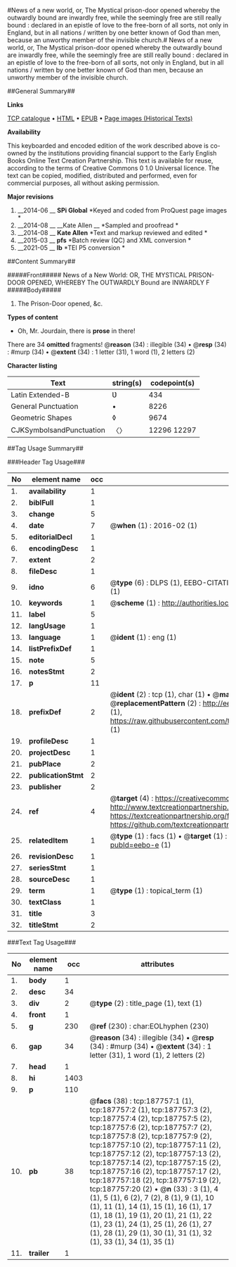 #News of a new world, or, The Mystical prison-door opened whereby the outwardly bound are inwardly free, while the seemingly free are still really bound : declared in an epistle of love to the free-born of all sorts, not only in England, but in all nations / written by one better known of God than men, because an unworthy member of the invisible church.#
News of a new world, or, The Mystical prison-door opened whereby the outwardly bound are inwardly free, while the seemingly free are still really bound : declared in an epistle of love to the free-born of all sorts, not only in England, but in all nations / written by one better known of God than men, because an unworthy member of the invisible church.

##General Summary##

**Links**

[TCP catalogue](http://www.ota.ox.ac.uk/tcp/)  • 
[HTML](http://tei.it.ox.ac.uk/tcp/Texts-HTML/free/B27/B27399.html)  • 
[EPUB](http://tei.it.ox.ac.uk/tcp/Texts-EPUB/free/B27/B27399.epub) • 
[Page images (Historical Texts)](https://historicaltexts.jisc.ac.uk/eebo-31355571e)

**Availability**

This keyboarded and encoded edition of the work described above is co-owned by the
    institutions providing financial support to the Early English Books Online Text Creation
    Partnership. This text is available for reuse, according to the terms of  Creative Commons 0 1.0 Universal
    licence. The text can be copied, modified, distributed and performed, even for commercial
    purposes, all without asking permission.

**Major revisions**

1. __2014-06 __ __SPi Global__ *Keyed and coded from ProQuest page images *
1. __2014-08 __ __Kate Allen __ *Sampled and proofread *
1. __2014-08 __ __Kate Allen__ *Text and markup reviewed and edited *
1. __2015-03 __ __pfs__ *Batch review (QC) and XML conversion *
1. __2021-05 __ __lb__ *TEI P5 conversion *

##Content Summary##

#####Front#####
News of a New World: OR, THE MYSTICAL PRISON-DOOR OPENED, WHEREBY The OUTWARDLY Bound are INWARDLY F
#####Body#####

1. The Prison-Door opened, &c.

**Types of content**

  * Oh, Mr. Jourdain, there is **prose** in there!

There are 34 **omitted** fragments! 
 @__reason__ (34) : illegible (34)  •  @__resp__ (34) : #murp (34)  •  @__extent__ (34) : 1 letter (31), 1 word (1), 2 letters (2)

**Character listing**


|Text|string(s)|codepoint(s)|
|---|---|---|
|Latin Extended-B|Ʋ|434|
|General Punctuation|•|8226|
|Geometric Shapes|◊|9674|
|CJKSymbolsandPunctuation|〈〉|12296 12297|

##Tag Usage Summary##

###Header Tag Usage###

|No|element name|occ|attributes|
|---|---|---|---|
|1.|__availability__|1||
|2.|__biblFull__|1||
|3.|__change__|5||
|4.|__date__|7| @__when__ (1) : 2016-02 (1)|
|5.|__editorialDecl__|1||
|6.|__encodingDesc__|1||
|7.|__extent__|2||
|8.|__fileDesc__|1||
|9.|__idno__|6| @__type__ (6) : DLPS (1), EEBO-CITATION (1), VID (1), EEBO-PROQUEST (1), STC (1), OCLC (1)|
|10.|__keywords__|1| @__scheme__ (1) : http://authorities.loc.gov/ (1)|
|11.|__label__|5||
|12.|__langUsage__|1||
|13.|__language__|1| @__ident__ (1) : eng (1)|
|14.|__listPrefixDef__|1||
|15.|__note__|5||
|16.|__notesStmt__|2||
|17.|__p__|11||
|18.|__prefixDef__|2| @__ident__ (2) : tcp (1), char (1)  •  @__matchPattern__ (2) : ([0-9\-]+):([0-9IVX]+) (1), (.+) (1)  •  @__replacementPattern__ (2) : http://eebo.chadwyck.com/downloadtiff?vid=$1&page=$2 (1), https://raw.githubusercontent.com/textcreationpartnership/Texts/master/tcpchars.xml#$1 (1)|
|19.|__profileDesc__|1||
|20.|__projectDesc__|1||
|21.|__pubPlace__|2||
|22.|__publicationStmt__|2||
|23.|__publisher__|2||
|24.|__ref__|4| @__target__ (4) : https://creativecommons.org/publicdomain/zero/1.0/ (1), http://www.textcreationpartnership.org/docs/. (1), https://textcreationpartnership.org/faq/#faq05 (1), https://github.com/textcreationpartnership (1)|
|25.|__relatedItem__|1| @__type__ (1) : facs (1)  •  @__target__ (1) : https://data.historicaltexts.jisc.ac.uk/view?pubId=eebo-e (1)|
|26.|__revisionDesc__|1||
|27.|__seriesStmt__|1||
|28.|__sourceDesc__|1||
|29.|__term__|1| @__type__ (1) : topical_term (1)|
|30.|__textClass__|1||
|31.|__title__|3||
|32.|__titleStmt__|2||


###Text Tag Usage###

|No|element name|occ|attributes|
|---|---|---|---|
|1.|__body__|1||
|2.|__desc__|34||
|3.|__div__|2| @__type__ (2) : title_page (1), text (1)|
|4.|__front__|1||
|5.|__g__|230| @__ref__ (230) : char:EOLhyphen (230)|
|6.|__gap__|34| @__reason__ (34) : illegible (34)  •  @__resp__ (34) : #murp (34)  •  @__extent__ (34) : 1 letter (31), 1 word (1), 2 letters (2)|
|7.|__head__|1||
|8.|__hi__|1403||
|9.|__p__|110||
|10.|__pb__|38| @__facs__ (38) : tcp:187757:1 (1), tcp:187757:2 (1), tcp:187757:3 (2), tcp:187757:4 (2), tcp:187757:5 (2), tcp:187757:6 (2), tcp:187757:7 (2), tcp:187757:8 (2), tcp:187757:9 (2), tcp:187757:10 (2), tcp:187757:11 (2), tcp:187757:12 (2), tcp:187757:13 (2), tcp:187757:14 (2), tcp:187757:15 (2), tcp:187757:16 (2), tcp:187757:17 (2), tcp:187757:18 (2), tcp:187757:19 (2), tcp:187757:20 (2)  •  @__n__ (33) : 3 (1), 4 (1), 5 (1), 6 (2), 7 (2), 8 (1), 9 (1), 10 (1), 11 (1), 14 (1), 15 (1), 16 (1), 17 (1), 18 (1), 19 (1), 20 (1), 21 (1), 22 (1), 23 (1), 24 (1), 25 (1), 26 (1), 27 (1), 28 (1), 29 (1), 30 (1), 31 (1), 32 (1), 33 (1), 34 (1), 35 (1)|
|11.|__trailer__|1||
